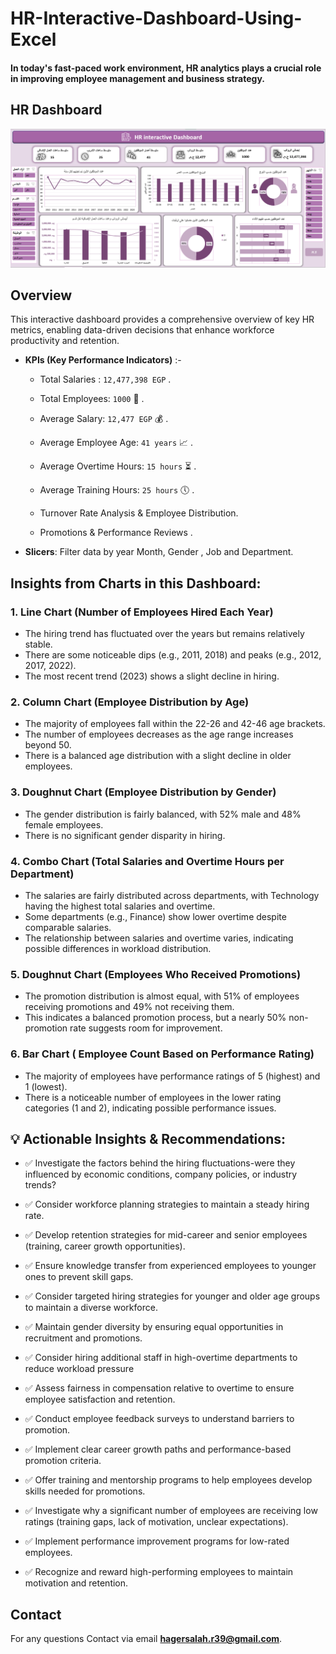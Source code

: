 # HR-Interactive-Dashboard-Using-Excel
#### In today's fast-paced work environment, HR analytics plays a crucial role in improving employee management and business strategy.

## HR Dashboard


![Dashboard Screenshot](https://github.com/HagerSalahRamadan/HR-Interactive-Dashboard-Using-Excel/blob/main/HR_Dashboard_Screenshot.PNG)


## **Overview**
 This interactive dashboard provides a comprehensive overview of key HR metrics, enabling data-driven decisions that enhance workforce productivity and retention.
 
- **KPIs (Key Performance Indicators)** :-

   - Total Salaries : `12,477,398 EGP` . 

   - Total Employees: `1000`  👥 .
 
   - Average Salary:  `12,477 EGP` 💰 . 
 
   - Average Employee Age: `41 years` 📈 . 
     
   - Average Overtime Hours: `15 hours` ⏳ .

   - Average Training Hours: `25 hours` 🕔 .
 
   - Turnover Rate Analysis & Employee Distribution.

   - Promotions & Performance Reviews .
  
- **Slicers**: Filter data by year Month, Gender , Job and Department. 



  
## Insights from Charts in this Dashboard:

### 1. Line Chart (Number of Employees Hired Each Year)

   - The hiring trend has fluctuated over the years but remains relatively stable.
   - There are some noticeable dips (e.g., 2011, 2018) and peaks (e.g., 2012, 2017, 2022).
   - The most recent trend (2023) shows a slight decline in hiring.


### 2. Column Chart (Employee Distribution by Age)

   - The majority of employees fall within the 22-26 and 42-46 age brackets.
   - The number of employees decreases as the age range increases beyond 50.
   - There is a balanced age distribution with a slight decline in older employees.
   


### 3. Doughnut Chart (Employee Distribution by Gender)

   - The gender distribution is fairly balanced, with 52% male and 48% female employees.
   - There is no significant gender disparity in hiring.


### 4. Combo Chart (Total Salaries and Overtime Hours per Department)

   - The salaries are fairly distributed across departments, with Technology having the highest total salaries and overtime.
   - Some departments (e.g., Finance) show lower overtime despite comparable salaries.
   - The relationship between salaries and overtime varies, indicating possible differences in workload distribution.


### 5. Doughnut Chart (Employees Who Received Promotions)

   - The promotion distribution is almost equal, with 51% of employees receiving promotions and 49% not receiving them.
   - This indicates a balanced promotion process, but a nearly 50% non-promotion rate suggests room for improvement.



### 6. Bar Chart ( Employee Count Based on Performance Rating)

   - The majority of employees have performance ratings of 5 (highest) and 1 (lowest).
   - There is a noticeable number of employees in the lower rating categories (1 and 2), indicating possible performance issues.


  
## 💡 Actionable Insights & Recommendations:

  - ✅ Investigate the factors behind the hiring fluctuations-were they influenced by economic conditions, company policies, or industry trends?
  
  - ✅ Consider workforce planning strategies to maintain a steady hiring rate.

  - ✅ Develop retention strategies for mid-career and senior employees (training, career growth opportunities).

  - ✅ Ensure knowledge transfer from experienced employees to younger ones to prevent skill gaps.

  - ✅ Consider targeted hiring strategies for younger and older age groups to maintain a diverse workforce.

  - ✅ Maintain gender diversity by ensuring equal opportunities in recruitment and promotions.

  - ✅ Consider hiring additional staff in high-overtime departments to reduce workload pressure 

  - ✅ Assess fairness in compensation relative to overtime to ensure employee satisfaction and retention.

  - ✅ Conduct employee feedback surveys to understand barriers to promotion.

  - ✅ Implement clear career growth paths and performance-based promotion criteria.

  - ✅ Offer training and mentorship programs to help employees develop skills needed for promotions.

  - ✅ Investigate why a significant number of employees are receiving low ratings (training gaps, lack of motivation, unclear expectations).

  - ✅ Implement performance improvement programs for low-rated employees.

  - ✅ Recognize and reward high-performing employees to maintain motivation and retention.


  

## Contact

For any questions Contact via email **hagersalah.r39@gmail.com**.



